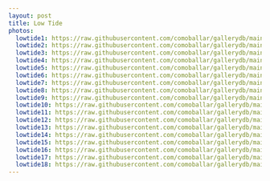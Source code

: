 ```yaml
---
layout: post
title: Low Tide
photos:
  lowtide1: https://raw.githubusercontent.com/comoballar/gallerydb/main/lowtide/lowtide01.jpg
  lowtide2: https://raw.githubusercontent.com/comoballar/gallerydb/main/lowtide/lowtide02.jpg
  lowtide3: https://raw.githubusercontent.com/comoballar/gallerydb/main/lowtide/lowtide03.jpg
  lowtide4: https://raw.githubusercontent.com/comoballar/gallerydb/main/lowtide/lowtide04.jpg
  lowtide5: https://raw.githubusercontent.com/comoballar/gallerydb/main/lowtide/lowtide05.jpg
  lowtide6: https://raw.githubusercontent.com/comoballar/gallerydb/main/lowtide/lowtide06.jpg
  lowtide7: https://raw.githubusercontent.com/comoballar/gallerydb/main/lowtide/lowtide07.jpg
  lowtide8: https://raw.githubusercontent.com/comoballar/gallerydb/main/lowtide/lowtide08.jpg
  lowtide9: https://raw.githubusercontent.com/comoballar/gallerydb/main/lowtide/lowtide09.jpg
  lowtide10: https://raw.githubusercontent.com/comoballar/gallerydb/main/lowtide/lowtide10.jpg
  lowtide11: https://raw.githubusercontent.com/comoballar/gallerydb/main/lowtide/lowtide11.jpg
  lowtide12: https://raw.githubusercontent.com/comoballar/gallerydb/main/lowtide/lowtide12.jpg
  lowtide13: https://raw.githubusercontent.com/comoballar/gallerydb/main/lowtide/lowtide13.jpg
  lowtide14: https://raw.githubusercontent.com/comoballar/gallerydb/main/lowtide/lowtide14.jpg
  lowtide15: https://raw.githubusercontent.com/comoballar/gallerydb/main/lowtide/lowtide15.jpg
  lowtide16: https://raw.githubusercontent.com/comoballar/gallerydb/main/lowtide/lowtide16.jpg
  lowtide17: https://raw.githubusercontent.com/comoballar/gallerydb/main/lowtide/lowtide17.jpg
  lowtide18: https://raw.githubusercontent.com/comoballar/gallerydb/main/lowtide/lowtide18.jpg
---
```

